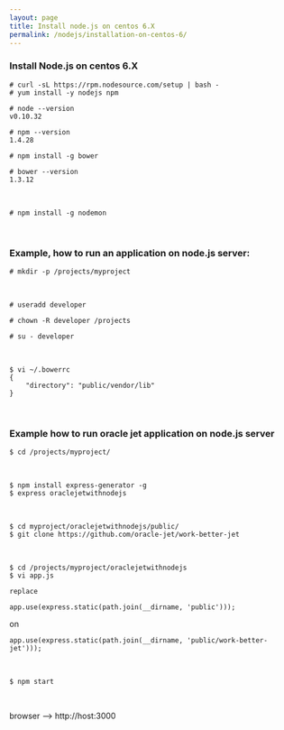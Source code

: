```yaml
---
layout: page
title: Install node.js on centos 6.X
permalink: /nodejs/installation-on-centos-6/
---
```


### Install Node.js on centos 6.X

    # curl -sL https://rpm.nodesource.com/setup | bash -
    # yum install -y nodejs npm

    # node --version
    v0.10.32

    # npm --version
    1.4.28

    # npm install -g bower

    # bower --version
    1.3.12


<br/>

    # npm install -g nodemon


<br/>

### Example, how to run an application on node.js server:

    # mkdir -p /projects/myproject

<br/>

    # useradd developer

    # chown -R developer /projects

    # su - developer

<br/>

    $ vi ~/.bowerrc
    {
    	"directory": "public/vendor/lib"
    }


<br/>  

### Example how to run oracle jet application on node.js server

    $ cd /projects/myproject/

<br/>

    $ npm install express-generator -g
    $ express oraclejetwithnodejs

<br/>

    $ cd myproject/oraclejetwithnodejs/public/
    $ git clone https://github.com/oracle-jet/work-better-jet

<br/>

    $ cd /projects/myproject/oraclejetwithnodejs
    $ vi app.js

    replace

    app.use(express.static(path.join(__dirname, 'public')));

on

    app.use(express.static(path.join(__dirname, 'public/work-better-jet')));

<br/>

    $ npm start


<br/>    

browser --> http://host:3000
